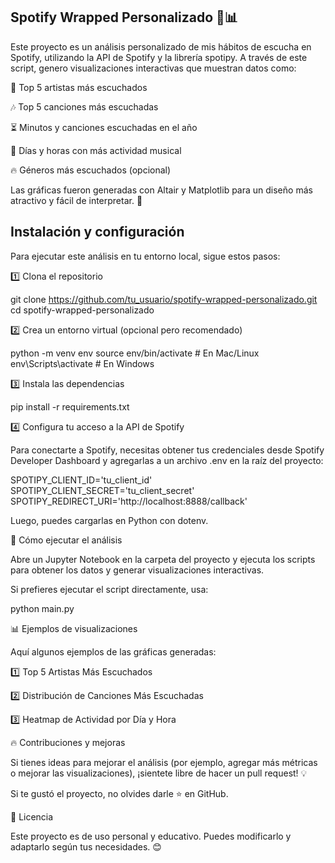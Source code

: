 ## Spotify Wrapped Personalizado 🎵📊

Este proyecto es un análisis personalizado de mis hábitos de escucha en Spotify, utilizando la API de Spotify y la librería spotipy. A través de este script, genero visualizaciones interactivas que muestran datos como:

🎤 Top 5 artistas más escuchados

🎶 Top 5 canciones más escuchadas

⏳ Minutos y canciones escuchadas en el año

📅 Días y horas con más actividad musical

🔥 Géneros más escuchados (opcional)

Las gráficas fueron generadas con Altair y Matplotlib para un diseño más atractivo y fácil de interpretar. 🚀

## Instalación y configuración

Para ejecutar este análisis en tu entorno local, sigue estos pasos:

1️⃣ Clona el repositorio

git clone https://github.com/tu_usuario/spotify-wrapped-personalizado.git
cd spotify-wrapped-personalizado

2️⃣ Crea un entorno virtual (opcional pero recomendado)

python -m venv env
source env/bin/activate  # En Mac/Linux
env\Scripts\activate     # En Windows

3️⃣ Instala las dependencias

pip install -r requirements.txt

4️⃣ Configura tu acceso a la API de Spotify

Para conectarte a Spotify, necesitas obtener tus credenciales desde Spotify Developer Dashboard y agregarlas a un archivo .env en la raíz del proyecto:

SPOTIPY_CLIENT_ID='tu_client_id'
SPOTIPY_CLIENT_SECRET='tu_client_secret'
SPOTIPY_REDIRECT_URI='http://localhost:8888/callback'

Luego, puedes cargarlas en Python con dotenv.

🚀 Cómo ejecutar el análisis

Abre un Jupyter Notebook en la carpeta del proyecto y ejecuta los scripts para obtener los datos y generar visualizaciones interactivas.

Si prefieres ejecutar el script directamente, usa:

python main.py

📊 Ejemplos de visualizaciones

Aquí algunos ejemplos de las gráficas generadas:

1️⃣ Top 5 Artistas Más Escuchados



2️⃣ Distribución de Canciones Más Escuchadas



3️⃣ Heatmap de Actividad por Día y Hora



🔥 Contribuciones y mejoras

Si tienes ideas para mejorar el análisis (por ejemplo, agregar más métricas o mejorar las visualizaciones), ¡sientete libre de hacer un pull request! 💡

Si te gustó el proyecto, no olvides darle ⭐ en GitHub.

📜 Licencia

Este proyecto es de uso personal y educativo. Puedes modificarlo y adaptarlo según tus necesidades. 😊


